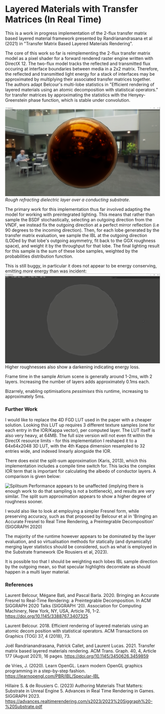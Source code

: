 # Layered Materials with Transfer Matrices (In Real Time)

This is a work in progress implementation of the 2-flux
transfer matrix based layered material framework presented
by Randrianandrasana et al (2021) in "Transfer Matrix Based Layered Materials Rendering".

The core of this work so far is reimplementing the 2-flux
transfer matrix model as a pixel shader for a forward rendered raster engine written with DirectX 12. 
The two-flux model tracks the reflected and transmitted flux occuring at interface boundaries between media in
a 2x2 matrix. Therefore, the reflected and transmitted light energy for a stack of interfaces may be approximated by
multiplying their associated transfer matrices together. The authors adapt Belcour's multi-lobe statistics in "Efficient rendering of layered materials using an atomic decomposition with statistical operators." for transfer matrices by approximating the statistics with the Henyey-Greenstein phase function, which is stable under convolution.


![Coating.png](Coating.png)
*Rough refracting dielectric layer over a conducting substrate*.


The primary work for this implementation thus far involved adapting the model for working with preintegrated
lighting. This means that rather than sample the BSDF stochastically, selecting an outgoing direction from the VNDF, 
we instead fix the outgoing direction at a perfect mirror reflection (i.e 90 degrees to the incoming direction). Then, 
for each lobe generated by the transfer matrix evaluation, we sample the IBL at the outgoing direction (LODed by that lobe's outgoing asymmetry, fit back to the GGX roughness space), and weight it
by the throughput for that lobe. The final lighting result for this sample is the sum of these lobe samples, weighted by the probabilities
distribution function. 
 
This is still buggy, in particular it does not appear to be energy conserving, emitting *more* energy than was incident:
![FurnaceTest](FurnaceTest.png)
Higher roughnesses also show a darkening indicating energy loss.

Frame time in the sample Atrium scene is generally around 1-2ms, with 2 layers. Increasing the number of layers adds approximately 0.1ms each. 

Bizarrely, enabling optimisations *pessimises* this runtime, increasing to approximately 5ms. 


### Further Work
I would like to replace the 4D FGD LUT used in the paper with a cheaper solution. Looking this LUT up requires 3 different texture samples (one for each entry in the IOR/Kappa vector), 
per computed layer. The LUT itself is also very heavy, at 64MB. The full size version will not even fit within the DirectX resource limits - for this implementation I reshaped it to a
64x64x2048 3D LUT, with the 4th Kappa dimension resampled to 32 entries wide, and indexed linearly alongside the IOR. 

There does exist the split-sum approximation (Karis, 2013), which this implementation includes a compile time switch for. This lacks the complex IOR term that is important for calculating the
albedo of conductor layers. A comparison is given below:

![Splitsum](splitsum.png)
Performance appears to be unaffected (implying there is enough work to do that sampling is not a bottleneck), and results are very similar. The split sum approximation appears to show a higher degree
of roughness sooner.


I would also like to look at employing a simpler Fresnel form, while preserving accuracy, such as that proposed by Belcour et al in 'Bringing an Accurate Fresnel to Real Time Rendering, a Preintegrable Decomposition' (SIGGRAPH 2020)

The majority of the runtime however appears to be dominated by the layer evaluation, and so virtualisation methods for statically (and dynamically) merging layer statistics should be considered, such as
what is employed in the Substrate framework (De Rousiers et al, 2023). 

It is possible too that I should be weighting each lobes IBL sample direction by the outgoing mean, so that specular highlights decorrelate as should happen in a multi layer material. 

### References
Laurent Belcour, Mégane Bati, and Pascal Barla. 2020. Bringing an Accurate Fresnel to Real-Time Rendering: a Preintegrable Decomposition. In ACM SIGGRAPH 2020 Talks (SIGGRAPH '20). Association for Computing Machinery, New York, NY, USA, Article 76, 1–2. https://doi.org/10.1145/3388767.3407325

Laurent Belcour. 2018. Efficient rendering of layered materials using an atomic decom
position with statistical operators. ACM Transactions on Graphics (TOG) 37, 4 (2018),
 73.

Joël Randrianandrasana, Patrick Callet, and Laurent Lucas. 2021. Transfer matrix based layered materials rendering. ACM Trans. Graph. 40, 4, Article 177 (August 2021), 16 pages. https://doi.org/10.1145/3450626.3459859

de Vries, J. (2020). Learn OpenGL. Learn modern OpenGL graphics programming in a step-by-step fashion. https://learnopengl.com/PBR/IBL/Specular-IBL      

Hillaire S. & de Rousiers C. (2023) Authoring Materials That Matters: Substrate in Unreal Engine 5. Advances in Real Time Rendering in Games. SIGGRAPH 2023. https://advances.realtimerendering.com/s2023/2023%20Siggraph%20-%20Substrate.pdf
  

